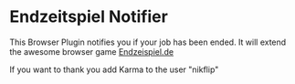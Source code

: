 # Endzeitspiel Notifier

This Browser Plugin notifies you if your job has been ended. It will extend the awesome browser game [Endzeispiel.de](https://endzeitspiel.de/)

If you want to thank you add Karma to the user "nikflip"